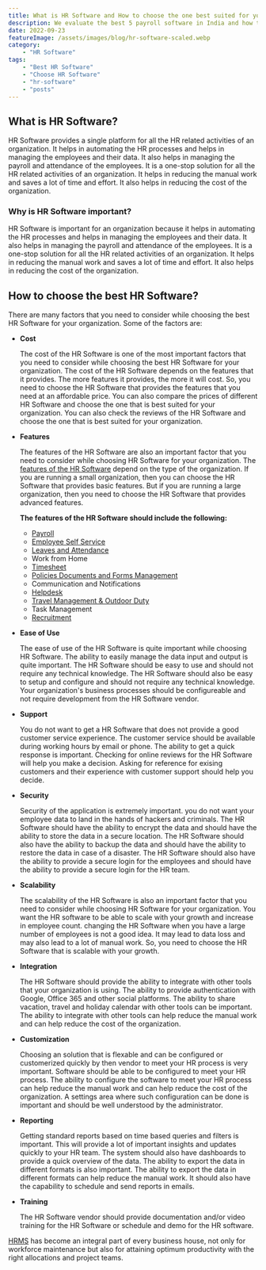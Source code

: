 ```yaml
---
title: What is HR Software and How to choose the one best suited for your company?
description: We evaluate the best 5 payroll software in India and how to choose one that is best for your organization.
date: 2022-09-23
featureImage: /assets/images/blog/hr-software-scaled.webp
category:
    - "HR Software"
tags:
    - "Best HR Software"
    - "Choose HR Software"
    - "hr-software"
    - "posts"
---
```


## What is HR Software?

HR Software provides a single platform for all the HR related activities of an organization. It helps in automating the HR processes and helps in managing the employees and their data. It also helps in managing the payroll and attendance of the employees. It is a one-stop solution for all the HR related activities of an organization. It helps in reducing the manual work and saves a lot of time and effort. It also helps in reducing the cost of the organization.

### Why is HR Software important?

HR Software is important for an organization because it helps in automating the HR processes and helps in managing the employees and their data. It also helps in managing the payroll and attendance of the employees. It is a one-stop solution for all the HR related activities of an organization. It helps in reducing the manual work and saves a lot of time and effort. It also helps in reducing the cost of the organization.

## How to choose the best HR Software?
There are many factors that you need to consider while choosing the best HR Software for your organization. Some of the factors are:

* **Cost**
  
  The cost of the HR Software is one of the most important factors that you need to consider while choosing the best HR Software for your organization. The cost of the HR Software depends on the features that it provides. The more features it provides, the more it will cost. So, you need to choose the HR Software that provides the features that you need at an affordable price. You can also compare the prices of different HR Software and choose the one that is best suited for your organization. You can also check the reviews of the HR Software and choose the one that is best suited for your organization.

* **Features**
  
  The features of the HR Software are also an important factor that you need to consider while choosing HR Software for your organization. The [features of the HR Software](https://www.easyhrworld.com/features) depend on the type of the organization. If you are running a small organization, then you can choose the HR Software that provides basic features. But if you are running a large organization, then you need to choose the HR Software that provides advanced features. 

  **The features of the HR Software should include the following:**
    * [Payroll](https://www.easyhrworld.com/features/payroll-software-india/)
    * [Employee Self Service](https://www.easyhrworld.com/features/employee-self-service/)
    * [Leaves and Attendance](https://www.easyhrworld.com/features/leave-management-software-india/)
    * Work from Home
    * [Timesheet](https://www.easyhrworld.com/features/timesheet/)
    * [Policies Documents and Forms Management](https://www.easyhrworld.com/features/document-management/)
    * Communication and Notifications
    * [Helpdesk](https://www.easyhrworld.com/features/helpdesk/)
    * [Travel Management & Outdoor Duty](https://www.easyhrworld.com/features/travel/)
    * Task Management
    * [Recruitment](https://www.easyhrworld.com/features/recruitment/)
  
* **Ease of Use** 
  
  The ease of use of the HR Software is quite important while choosing HR Software. The ability to easily manage the data input and output is quite important. The HR Software should be easy to use and should not require any technical knowledge. The HR Software should also be easy to setup and configure and should not require any technical knowledge. Your organization's business processes should be configureable and not require development from the HR Software vendor.

* **Support** 
  
  You do not want to get a HR Software that does not provide a good customer service experience. The customer service should be available during working hours by email or phone. The ability to get a quick response is important. Checking for online reviews for the HR Software will help you make a decision. Asking for reference for exising customers and their experience with customer support should help you decide.

* **Security** 
  
  Security of the application is extremely important. you do not want your employee data to land in the hands of hackers and criminals. The HR Software should have the ability to encrypt the data and should have the ability to store the data in a secure location. The HR Software should also have the ability to backup the data and should have the ability to restore the data in case of a disaster. The HR Software should also have the ability to provide a secure login for the employees and should have the ability to provide a secure login for the HR team.

* **Scalability** 
  
  The scalability of the HR Software is also an important factor that you need to consider while choosing HR Software for your organization. You want the HR software to be able to scale with your growth and increase in employee count. changing the HR Software when you have a large number of employees is not a good idea. It may lead to data loss and may also lead to a lot of manual work. So, you need to choose the HR Software that is scalable with your growth. 

* **Integration** 
  
  The HR Software should provide the ability to integrate with other tools that your organization is using. The ability to provide authentication with Google, Office 365 and other social platforms. The ability to share vacation, travel and holiday calendar with other tools can be important. The ability to integrate with other tools can help reduce the manual work and can help reduce the cost of the organization. 

* **Customization** 
  
  Choosing an solution that is flexable and can be configured or customerized quickly by then vendor to meet your HR process is very important. Software should be able to be configured to meet your HR process. The ability to configure the software to meet your HR process can help reduce the manual work and can help reduce the cost of the organization. A settings area where such configuration can be done is important and should be well understood by the administrator. 

* **Reporting** 
  
  Getting standard reports based on time based queries and filters is important. This will provide a lot of important insights and updates quickly to your HR team. The system should also have dashboards to provide a quick overview of the data. The ability to export the data in different formats is also important. The ability to export the data in different formats can help reduce the manual work. It should also have the capability to schedule and send reports in emails. 

* **Training** 
  
  The HR Software vendor should provide documentation and/or video training for the HR Software or schedule and demo for the HR software. 


[HRMS](https://www.easyhrworld.com/) has become an integral part of every business house, not only for workforce maintenance but also for attaining optimum productivity with the right allocations and project teams.
